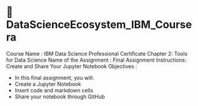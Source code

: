 # 🚀DataScienceEcosystem_IBM_Coursera
Course Name : IBM Data Science Professional Certificate
Chapter 2: Tools for Data Science
Name of the Assignment : Final Assignment Instructions: Create and Share Your Jupyter Notebook
Objectives : 
* In this final assignment, you will:
* Create a Jupyter Notebook
* Insert code and markdown cells
* Share your notebook through GitHub


